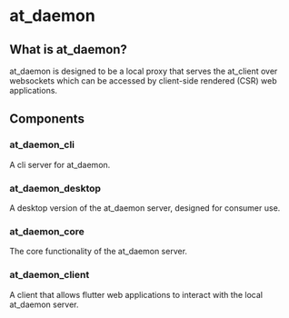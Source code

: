 # at_daemon

## What is at_daemon?

at_daemon is designed to be a local proxy that serves the at_client over
websockets which can be accessed by client-side rendered (CSR) web applications.

## Components

### at_daemon_cli

A cli server for at_daemon.

### at_daemon_desktop

A desktop version of the at_daemon server, designed for consumer use.

### at_daemon_core

The core functionality of the at_daemon server.

### at_daemon_client

A client that allows flutter web applications to interact with the local
at_daemon server.

